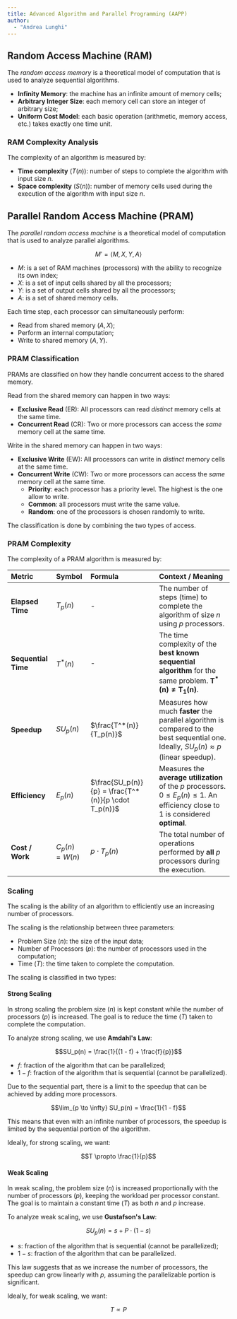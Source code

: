 ```yaml
---
title: Advanced Algorithm and Parallel Programming (AAPP)
author:
  - "Andrea Lunghi"
---
```


## Random Access Machine (RAM)

The _random access memory_ is a theoretical model of computation that is used to analyze sequential algorithms.

- **Infinity Memory**: the machine has an infinite amount of memory cells;
- **Arbitrary Integer Size**: each memory cell can store an integer of arbitrary size;
- **Uniform Cost Model**: each basic operation (arithmetic, memory access, etc.) takes exactly one time unit.

### RAM Complexity Analysis

The complexity of an algorithm is measured by:

- **Time complexity** ($T(n)$): number of steps to complete the algorithm with input size $n$.
- **Space complexity** ($S(n)$): number of memory cells used during the execution of the algorithm with input size $n$.

## Parallel Random Access Machine (PRAM)

The _parallel random access machine_ is a theoretical model of computation that is used to analyze parallel algorithms.

$$M' = \langle M, X, Y, A \rangle$$

- $M$: is a set of RAM machines (processors) with the ability to recognize its own index;
- $X$: is a set of input cells shared by all the processors;
- $Y$: is a set of output cells shared by all the processors;
- $A$: is a set of shared memory cells.

Each time step, each processor can simultaneously perform:

- Read from shared memory ($A, X$);
- Perform an internal computation;
- Write to shared memory ($A, Y$).

### PRAM Classification

PRAMs are classified on how they handle concurrent access to the shared memory.

Read from the shared memory can happen in two ways:

- **Exclusive Read** (ER): All processors can read _distinct_ memory cells at the same time.
- **Concurrent Read** (CR): Two or more processors can access the _same_ memory cell at the same time.

Write in the shared memory can happen in two ways:

- **Exclusive Write** (EW): All processors can write in _distinct_ memory cells at the same time.
- **Concurrent Write** (CW): Two or more processors can access the _same_ memory cell at the same time.
  - **Priority**: each processor has a priority level. The highest is the one allow to write.
  - **Common**: all processors must write the same value.
  - **Random**: one of the processors is chosen randomly to write.

The classification is done by combining the two types of access.

### PRAM Complexity

The complexity of a PRAM algorithm is measured by:

| Metric              | Symbol          | Formula                                             | Context / Meaning                                                                                                                          |
| :------------------ | :-------------- | :-------------------------------------------------- | :----------------------------------------------------------------------------------------------------------------------------------------- |
| **Elapsed Time**    | $T_p(n)$        | -                                                   | The number of steps (time) to complete the algorithm of size $n$ using $p$ processors.                                                     |
| **Sequential Time** | $T^*(n)$        | -                                                   | The time complexity of the **best known sequential algorithm** for the same problem. $\mathbf{T^*(n) \neq T_1(n)}$.                        |
| **Speedup**         | $SU_p(n)$       | $\frac{T^*(n)}{T_p(n)}$                             | Measures how much **faster** the parallel algorithm is compared to the best sequential one. Ideally, $SU_p(n) \approx p$ (linear speedup). |
| **Efficiency**      | $E_p(n)$        | $\frac{SU_p(n)}{p} = \frac{T^*(n)}{p \cdot T_p(n)}$ | Measures the **average utilization** of the $p$ processors. $0 \leq E_p(n) \leq 1$. An efficiency close to 1 is considered **optimal**.    |
| **Cost / Work**     | $C_p(n) = W(n)$ | $p \cdot T_p(n)$                                    | The total number of operations performed by **all** $p$ processors during the execution.                                                   |

### Scaling

The scaling is the ability of an algorithm to efficiently use an increasing number of processors.

The scaling is the relationship between three parameters:

- Problem Size ($n$): the size of the input data;
- Number of Processors ($p$): the number of processors used in the computation;
- Time ($T$): the time taken to complete the computation.

The scaling is classified in two types:

#### Strong Scaling

In strong scaling the problem size ($n$) is kept constant while the number of processors ($p$) is increased. The goal is to reduce the time ($T$) taken to complete the computation.

To analyze strong scaling, we use **Amdahl's Law**:

$$SU_p(n) = \frac{1}{(1 - f) + \frac{f}{p}}$$

- $f$: fraction of the algorithm that can be parallelized;
- $1 - f$: fraction of the algorithm that is sequential (cannot be parallelized).

Due to the sequential part, there is a limit to the speedup that can be achieved by adding more processors.

$$\lim_{p \to \infty} SU_p(n) = \frac{1}{1 - f}$$

This means that even with an infinite number of processors, the speedup is limited by the sequential portion of the algorithm.

Ideally, for strong scaling, we want:

$$T \propto \frac{1}{p}$$

#### Weak Scaling

In weak scaling, the problem size ($n$) is increased proportionally with the number of processors ($p$), keeping the workload per processor constant. The goal is to maintain a constant time ($T$) as both $n$ and $p$ increase.

To analyze weak scaling, we use **Gustafson's Law**:

$$SU_p(n) = s + P \cdot (1 - s)$$

- $s$: fraction of the algorithm that is sequential (cannot be parallelized);
- $1 - s$: fraction of the algorithm that can be parallelized.

This law suggests that as we increase the number of processors, the speedup can grow linearly with $p$, assuming the parallelizable portion is significant.

Ideally, for weak scaling, we want:

$$T \propto P$$
